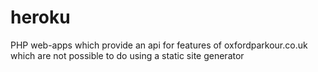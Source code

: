# heroku
PHP web-apps which provide an api for features of oxfordparkour.co.uk which are not possible to do using a static site generator

